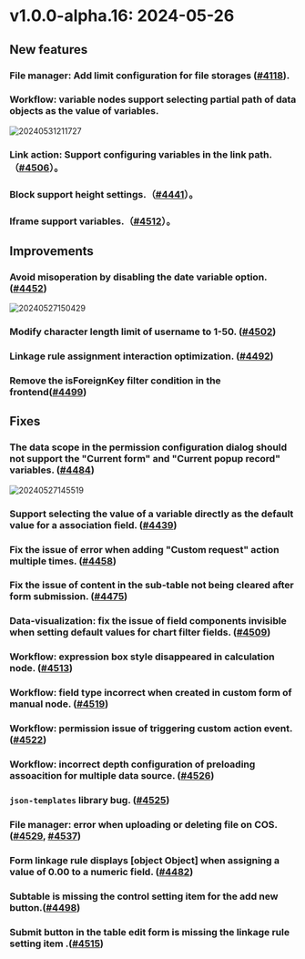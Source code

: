 # v1.0.0-alpha.16: 2024-05-26

## New features

### File manager: Add limit configuration for file storages (<a href="https://github.com/nocobase/nocobase/pull/4118" target="_blank">#4118</a>).

### Workflow: variable nodes support selecting partial path of data objects as the value of variables.

![20240531211727](https://static-docs.nocobase.com/20240531211727.png)

### Link action: Support configuring variables in the link path. （<a href="https://github.com/nocobase/nocobase/pull/4506" target="_blank">#4506</a>）。

### Block support height settings.（<a href="https://github.com/nocobase/nocobase/pull/4441" target="_blank">#4441</a>）。

### Iframe support variables.（<a href="https://github.com/nocobase/nocobase/pull/4512" target="_blank">#4512</a>）。

## Improvements

### Avoid misoperation by disabling the date variable option. ([#4452](https://github.com/nocobase/nocobase/pull/4452))

![20240527150429](https://nocobase-docs.oss-cn-beijing.aliyuncs.com/20240527150429.png)

### Modify character length limit of username to 1-50. (<a href="https://github.com/nocobase/nocobase/pull/4502" target="_blank">#4502</a>)

### Linkage rule assignment interaction optimization. (<a href="https://github.com/nocobase/nocobase/pull/4492" target="_blank">#4492</a>)

### Remove the isForeignKey filter condition in the frontend(<a href="https://github.com/nocobase/nocobase/pull/4499" target="_blank">#4499</a>)

## Fixes

### The data scope in the permission configuration dialog should not support the "Current form" and "Current popup record" variables. ([#4484](https://github.com/nocobase/nocobase/pull/4484))

![20240527145519](https://nocobase-docs.oss-cn-beijing.aliyuncs.com/20240527145519.png)

### Support selecting the value of a variable directly as the default value for a association field. ([#4439](https://github.com/nocobase/nocobase/pull/4439))

### Fix the issue of error when adding "Custom request" action multiple times. ([#4458](https://github.com/nocobase/nocobase/pull/4458))

### Fix the issue of content in the sub-table not being cleared after form submission. ([#4475](https://github.com/nocobase/nocobase/pull/4475))

### Data-visualization: fix the issue of field components invisible when setting default values for chart filter fields. (<a href="https://github.com/nocobase/nocobase/pull/4509" target="_blank">#4509</a>)

### Workflow: expression box style disappeared in calculation node. (<a href="https://github.com/nocobase/nocobase/pull/4513" target="_blank">#4513</a>)

### Workflow: field type incorrect when created in custom form of manual node. (<a href="https://github.com/nocobase/nocobase/pull/4519" target="_blank">#4519</a>)

### Workflow: permission issue of triggering custom action event. (<a href="https://github.com/nocobase/nocobase/pull/4522" target="_blank">#4522</a>)

### Workflow: incorrect depth configuration of preloading assoacition for multiple data source. (<a href="https://github.com/nocobase/nocobase/pull/4526" target="_blank">#4526</a>)

### `json-templates` library bug. (<a href="https://github.com/nocobase/nocobase/pull/4525" target="_blank">#4525</a>)

### File manager: error when uploading or deleting file on COS. (<a href="https://github.com/nocobase/nocobase/pull/4529" target="_blank">#4529</a>, <a href="https://github.com/nocobase/nocobase/pull/4537" target="_blank">#4537</a>)

### Form linkage rule displays [object Object] when assigning a value of 0.00 to a numeric field. (<a href="https://github.com/nocobase/nocobase/pull/4482" target="_blank">#4482</a>)

### Subtable is missing the control setting item for the add new button.(<a href="https://github.com/nocobase/nocobase/pull/4498" target="_blank">#4498</a>)

### Submit button in the table edit form is missing the linkage rule setting item .(<a href="https://github.com/nocobase/nocobase/pull/4515" target="_blank">#4515</a>)

